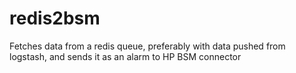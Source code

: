 # redis2bsm
Fetches data from a redis queue, preferably with data pushed from logstash, and sends it as an alarm to HP BSM connector 
